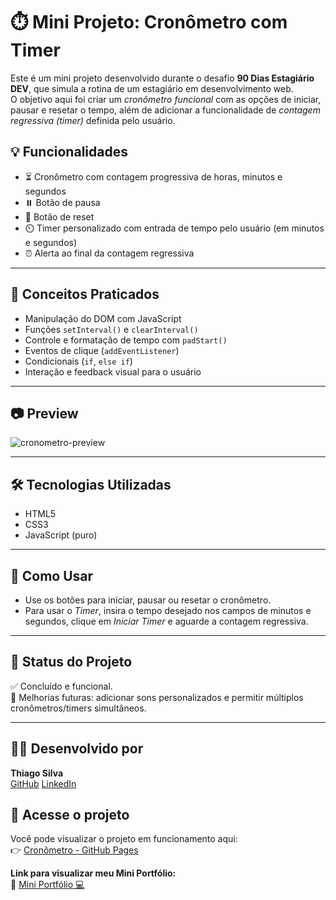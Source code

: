 # ⏱️ Mini Projeto: Cronômetro com Timer

Este é um mini projeto desenvolvido durante o desafio **90 Dias Estagiário DEV**, que simula a rotina de um estagiário em desenvolvimento web.  
O objetivo aqui foi criar um *cronômetro funcional* com as opções de iniciar, pausar e resetar o tempo, além de adicionar a funcionalidade de *contagem regressiva (timer)* definida pelo usuário.


## 💡 Funcionalidades

- ⏳ Cronômetro com contagem progressiva de horas, minutos e segundos
- ⏸️ Botão de pausa
- 🔄 Botão de reset
- ⏲️ Timer personalizado com entrada de tempo pelo usuário (em minutos e segundos)
- ⏰ Alerta ao final da contagem regressiva

---

## 🧠 Conceitos Praticados

- Manipulação do DOM com JavaScript
- Funções `setInterval()` e `clearInterval()`
- Controle e formatação de tempo com `padStart()`
- Eventos de clique (`addEventListener`)
- Condicionais (`if`, `else if`)
- Interação e feedback visual para o usuário
---
## 📷 Preview

![cronometro-preview](https://via.placeholder.com/600x300?text=Preview+Cronometro)

---

## 🛠️ Tecnologias Utilizadas
- HTML5
- CSS3
- JavaScript (puro)
---

## 🚀 Como Usar
- Use os botões para iniciar, pausar ou resetar o cronômetro.
- Para usar o *Timer*, insira o tempo desejado nos campos de minutos e segundos, clique em *Iniciar Timer* e aguarde a contagem regressiva.
---

## 📌 Status do Projeto

✅ Concluído e funcional.  
🔧 Melhorias futuras: adicionar sons personalizados e permitir múltiplos cronômetros/timers simultâneos.

---

## 🧑‍💻 Desenvolvido por

**Thiago Silva**  
[GitHub](https://github.com/thiagogosilva)
[LinkedIn](https://www.linkedin.com/in/thiagogosilva)

## 🔗 Acesse o projeto

Você pode visualizar o projeto em funcionamento aqui:  
👉 [Cronômetro - GitHub Pages]()

**Link para visualizar meu Mini Portfólio:**  
🔗 [Mini Portfólio 💻](https://thiagogosilva.github.io/desafio-90dias-dev/)
